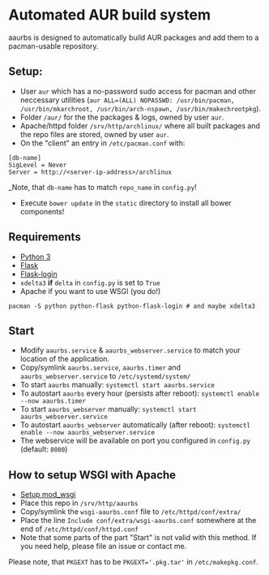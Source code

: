 # Automated AUR build system

aaurbs is designed to automatically build AUR packages and add them to a pacman-usable repository.

## Setup:
- User `aur` which has a no-password sudo access for pacman and other neccessary utilities (`aur ALL=(ALL) NOPASSWD: /usr/bin/pacman, /usr/bin/mkarchroot, /usr/bin/arch-nspawn, /usr/bin/makechrootpkg`).
- Folder `/aur/` for the the packages & logs, owned by user `aur`.
- Apache/httpd folder `/srv/http/archlinux/` where all built packages and the repo files are stored, owned by user `aur`.
- On the "client" an entry in `/etc/pacman.conf` with:
```
[db-name]
SigLevel = Never
Server = http://<server-ip-address>/archlinux
```
_Note, that `db-name` has to match `repo_name` in `config.py`!
- Execute `bower update` in the `static` directory to install all bower components!

## Requirements
- [Python 3](https://www.python.org/)
- [Flask](http://flask.pocoo.org/)
- [Flask-login](https://github.com/maxcountryman/flask-login)
- `xdelta3` **if** `delta` in `config.py` is set to `True`
- Apache if you want to use WSGI (you do!)
```
pacman -S python python-flask python-flask-login # and maybe xdelta3
```

## Start
- Modify `aaurbs.service` & `aaurbs_webserver.service` to match your location of the application.
- Copy/symlink `aaurbs.service`, `aaurbs.timer` and `aaurbs_webserver.service` to `/etc/systemd/system/`
- To start `aaurbs` manually: `systemctl start aaurbs.service`
- To autostart `aaurbs` every hour (persists after reboot): `systemctl enable --now aaurbs.timer`
- To start `aaurbs_webserver` manually: `systemctl start aaurbs_webserver.service`
- To autostart `aaurbs_webserver` automatically (after reboot): `systemctl enable --now aaurbs_webserver.service`
- The webservice will be available on port you configured in `config.py` (default: `8080`)

## How to setup WSGI with Apache
- [Setup mod_wsgi](https://wiki.archlinux.org/index.php/Mod_wsgi)
- Place this repo in `/srv/http/aaurbs`
- Copy/symlink the `wsgi-aaurbs.conf` file to `/etc/httpd/conf/extra/`
- Place the line `Include conf/extra/wsgi-aaurbs.conf` somewhere at the end of `/etc/httpd/conf/httpd.conf`
- Note that some parts of the part "Start" is not valid with this method. If you need help, please file an issue or contact me.


Please note, that `PKGEXT` has to be `PKGEXT='.pkg.tar'` in `/etc/makepkg.conf`.